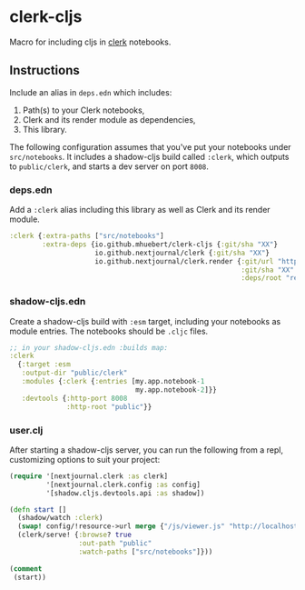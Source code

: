 # clerk-cljs

Macro for including cljs in [clerk](http://clerk.vision) notebooks.

## Instructions

Include an alias in `deps.edn` which includes: 

1. Path(s) to your Clerk notebooks,
2. Clerk and its render module as dependencies,
3. This library.

The following configuration assumes that you've put your notebooks under `src/notebooks`.
It includes a shadow-cljs build called `:clerk`, which outputs to `public/clerk`, and starts a dev server on port `8008`.

### deps.edn

Add a `:clerk` alias including this library as well as Clerk and its render module.

```clj
:clerk {:extra-paths ["src/notebooks"]
        :extra-deps {io.github.mhuebert/clerk-cljs {:git/sha "XX"}
                     io.github.nextjournal/clerk {:git/sha "XX"}
                     io.github.nextjournal/clerk.render {:git/url "https://github.com/nextjournal/clerk.git"
                                                         :git/sha "XX"
                                                         :deps/root "render"}}}
```

### shadow-cljs.edn 

Create a shadow-cljs build with `:esm` target, including your notebooks as module entries. The notebooks should be `.cljc` files.

```clj 
;; in your shadow-cljs.edn :builds map:
:clerk
  {:target :esm
   :output-dir "public/clerk"
   :modules {:clerk {:entries [my.app.notebook-1
                               my.app.notebook-2]}}
   :devtools {:http-port 8008
              :http-root "public"}}
```

### user.clj 

After starting a shadow-cljs server, you can run the following from a repl, customizing options to suit your project:

```clj 
(require '[nextjournal.clerk :as clerk]
         '[nextjournal.clerk.config :as config]
         '[shadow.cljs.devtools.api :as shadow])

(defn start []
  (shadow/watch :clerk)
  (swap! config/!resource->url merge {"/js/viewer.js" "http://localhost:8008/clerk/clerk.js"})
  (clerk/serve! {:browse? true
                 :out-path "public"
                 :watch-paths ["src/notebooks"]}))
                 
(comment 
 (start))                 
```

